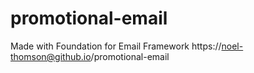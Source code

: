 # promotional-email
Made with Foundation for Email Framework https://noel-thomson@github.io/promotional-email
